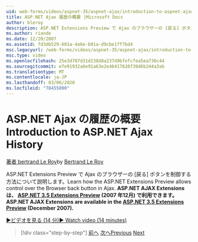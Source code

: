```yaml
---
uid: web-forms/videos/aspnet-35/aspnet-ajax/introduction-to-aspnet-ajax-history
title: ASP.NET Ajax 履歴の概要 |Microsoft Docs
author: bleroy
description: ASP.NET Extensions Preview で Ajax のブラウザーの [戻る] ボタンを制御する方法について説明します。 ASP.NET AJAX Extensions は ASP.NET 3.5 拡張子で利用できます...
ms.author: riande
ms.date: 12/20/2007
ms.assetid: fd3db529-601a-4a6e-b91a-d9cbe1ff7bd4
msc.legacyurl: /web-forms/videos/aspnet-35/aspnet-ajax/introduction-to-aspnet-ajax-history
msc.type: video
ms.openlocfilehash: 25e3d707d31d238d8a237d9bfefcfea5ea736c44
ms.sourcegitcommit: e7e91932a6e91a63e2e46417626f39d6b244a3ab
ms.translationtype: MT
ms.contentlocale: ja-JP
ms.lasthandoff: 03/06/2020
ms.locfileid: "78455890"
---
```

# <a name="introduction-to-aspnet-ajax-history"></a><span data-ttu-id="a3cc7-104">ASP.NET Ajax の履歴の概要</span><span class="sxs-lookup"><span data-stu-id="a3cc7-104">Introduction to ASP.NET Ajax History</span></span>

<span data-ttu-id="a3cc7-105">[著者 bertrand Le Roy](https://github.com/bleroy)</span><span class="sxs-lookup"><span data-stu-id="a3cc7-105">by [Bertrand Le Roy](https://github.com/bleroy)</span></span>

<span data-ttu-id="a3cc7-106">ASP.NET Extensions Preview で Ajax のブラウザーの [戻る] ボタンを制御する方法について説明します。</span><span class="sxs-lookup"><span data-stu-id="a3cc7-106">Learn how the ASP.NET Extensions Preview allows control over the Browser back button in Ajax.</span></span> <span data-ttu-id="a3cc7-107">**ASP.NET AJAX Extensions は、 [ASP.NET 3.5 Extensions Preview](https://www.asp.net/downloads/35-sp1#find) (2007 年12月) で利用できます。**</span><span class="sxs-lookup"><span data-stu-id="a3cc7-107">**ASP.NET AJAX Extensions are available in the [ASP.NET 3.5 Extensions Preview](https://www.asp.net/downloads/35-sp1#find) (December 2007).**</span></span>

[<span data-ttu-id="a3cc7-108">&#9654;ビデオを見る (14 分)</span><span class="sxs-lookup"><span data-stu-id="a3cc7-108">&#9654; Watch video (14 minutes)</span></span>](https://channel9.msdn.com/Blogs/ASP-NET-Site-Videos/introduction-to-aspnet-ajax-history)

> [!div class="step-by-step"]
> <span data-ttu-id="a3cc7-109">[前へ](adonet-data-services-with-aspnet-ajax-support.md)
> [次へ](using-script-combining-to-improve-ajax-performance.md)</span><span class="sxs-lookup"><span data-stu-id="a3cc7-109">[Previous](adonet-data-services-with-aspnet-ajax-support.md)
[Next](using-script-combining-to-improve-ajax-performance.md)</span></span>

